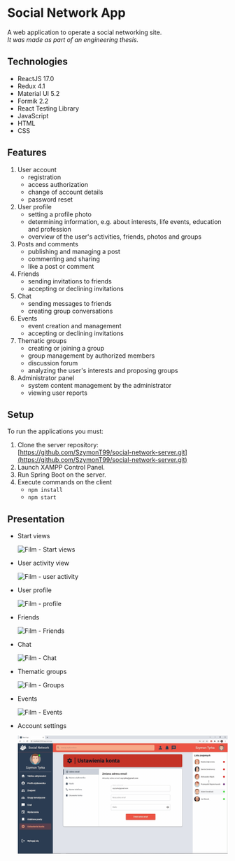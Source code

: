 # Social Network App
A web application to operate a social networking site. <br/>
*It was made as part of an engineering thesis.*

## Technologies
- ReactJS 17.0
- Redux 4.1
- Material UI 5.2
- Formik 2.2
- React Testing Library
- JavaScript
- HTML
- CSS

## Features
1. User account
    * registration
    * access authorization
    * change of account details
    * password reset
2. User profile
    * setting a profile photo
    * determining information, e.g. about interests, life events, education and profession
    * overview of the user's activities, friends, photos and groups
3. Posts and comments
    * publishing and managing a post
    * commenting and sharing
    * like a post or comment
4. Friends
    * sending invitations to friends
    * accepting or declining invitations
5. Chat
    * sending messages to friends
    * creating group conversations
6. Events
    * event creation and management
    * accepting or declining invitations
7. Thematic groups
    * creating or joining a group
    * group management by authorized members
    * discussion forum
    * analyzing the user's interests and proposing groups
8. Administrator panel
    * system content management by the administrator
    * viewing user reports
    
## Setup
To run the applications you must:
1. Clone the server repository: <br>
   [https://github.com/SzymonT99/social-network-server.git](https://github.com/SzymonT99/social-network-server.git)
2. Launch XAMPP Control Panel.
3. Run Spring Boot on the server.
4. Execute commands on the client
    * `npm install`
    * `npm start`

## Presentation
- Start views

  ![Film - Start views](./docs/film1-start-views.gif)

- User activity view

  ![Film - user activity](./docs/film2-posts.gif)

- User profile

  ![Film - profile](./docs/film3-profile.gif)

- Friends

  ![Film - Friends](./docs/film4-friends.gif)

- Chat

  ![Film - Chat](./docs/film5-chat.gif)

- Thematic groups

  ![Film - Groups](./docs/film6-groups.gif)

- Events

  ![Film - Events](./docs/film7-events.gif)

- Account settings

  ![Film - Accounts settings](./docs/film8-account-settings.gif)